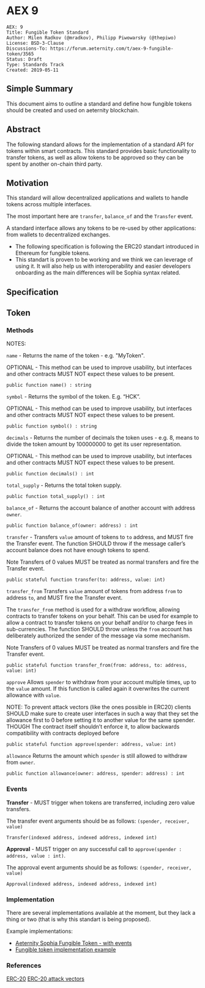 # AEX 9

```
AEX: 9
Title: Fungible Token Standard
Author: Milen Radkov (@mradkov), Philipp Piwowarsky (@thepiwo)
License: BSD-3-Clause
Discussions-To: https://forum.aeternity.com/t/aex-9-fungible-token/3565
Status: Draft
Type: Standards Track
Created: 2019-05-11
```

## Simple Summary

This document aims to outline a standard and define how fungible tokens should be created and used on aeternity blockchain.

## Abstract

The following standard allows for the implementation of a standard API for tokens within smart contracts. This standard provides basic functionality to transfer tokens, as well as allow tokens to be approved so they can be spent by another on-chain third party.


## Motivation

This standard will allow decentralized applications and wallets to handle tokens across multiple interfaces.

The most important here are `transfer`, `balance_of` and the `Transfer` event.

A standard interface allows any tokens to be re-used by other applications: from wallets to decentralized exchanges.

- The following specification is following the ERC20 standart introduced in Ethereum for fungible tokens.
- This standart is proven to be working and we think we can leverage of using it. It will also help us with interoperability and easier developers onboarding as the main differences will be Sophia syntax related.

## Specification

## Token
### Methods

NOTES:

`name` - Returns the name of the token - e.g. "MyToken".

OPTIONAL - This method can be used to improve usability, but interfaces and other contracts MUST NOT expect these values to be present.

```
public function name() : string
```

`symbol` - Returns the symbol of the token. E.g. “HCK”.

OPTIONAL - This method can be used to improve usability, but interfaces and other contracts MUST NOT expect these values to be present.

```
public function symbol() : string
```

`decimals` - Returns the number of decimals the token uses - e.g. 8, means to divide the token amount by 100000000 to get its user representation.

OPTIONAL - This method can be used to improve usability, but interfaces and other contracts MUST NOT expect these values to be present.

```
public function decimals() : int
```

`total_supply` - Returns the total token supply.

```
public function total_supply() : int
```

`balance_of` - Returns the account balance of another account with address `owner`.

```
public function balance_of(owner: address) : int
```

`transfer` - Transfers `value` amount of tokens to `to` address, and MUST fire the Transfer event. The function SHOULD throw if the message caller’s account balance does not have enough tokens to spend.

Note Transfers of 0 values MUST be treated as normal transfers and fire the Transfer event.

```
public stateful function transfer(to: address, value: int)
```

`transfer_from`
Transfers `value` amount of tokens from address `from` to address `to`, and MUST fire the Transfer event.

The `transfer_from` method is used for a withdraw workflow, allowing contracts to transfer tokens on your behalf. This can be used for example to allow a contract to transfer tokens on your behalf and/or to charge fees in sub-currencies. The function SHOULD throw unless the `from` account has deliberately authorized the sender of the message via some mechanism.

Note Transfers of 0 values MUST be treated as normal transfers and fire the Transfer event.

```
public stateful function transfer_from(from: address, to: address, value: int)
```

`approve`
Allows `spender` to withdraw from your account multiple times, up to the `value` amount. If this function is called again it overwrites the current allowance with `value`.

NOTE: To prevent attack vectors (like the ones possible in ERC20) clients SHOULD make sure to create user interfaces in such a way that they set the allowance first to 0 before setting it to another value for the same spender. THOUGH The contract itself shouldn’t enforce it, to allow backwards compatibility with contracts deployed before

```
public stateful function approve(spender: address, value: int)
```

`allowance`
Returns the amount which `spender` is still allowed to withdraw from `owner`.

```
public function allowance(owner: address, spender: address) : int
```

### Events

**Transfer** - MUST trigger when tokens are transferred, including zero value transfers.

The transfer event arguments should be as follows: `(spender, receiver, value)`


```
Transfer(indexed address, indexed address, indexed int)
```

**Approval** - MUST trigger on any successful call to `approve(spender : address, value : int)`.

The approval event arguments should be as follows: `(spender, receiver, value)`


```
Approval(indexed address, indexed address, indexed int)
```

### Implementation
There are several implementations available at the moment, but they lack a thing or two (that is why this standart is being proposed).

Example implementations:
- [Aeternity Sophia Fungible Token - with events](https://github.com/mradkov/aeternity-fungible-token/blob/master/contracts/fungible-token.aes)
- [Fungible token implementation example](https://github.com/aeternity/aepp-sophia-examples/blob/master/libraries/FungibleToken/contracts/fungible-token.aes)

### References
[ERC-20](https://eips.ethereum.org/EIPS/eip-20)
[ERC-20 attack vectors](https://docs.google.com/document/d/1YLPtQxZu1UAvO9cZ1O2RPXBbT0mooh4DYKjA_jp-RLM/edit)


